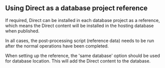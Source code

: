 ## Using Direct as a database project reference

If required, Direct can be installed in each database project as a reference, which means the Direct content will be installed in the hosting database when published.

In all cases, the post-processing script (reference data) needs to be run after the normal operations have been completed.

When setting up the reference, the 'same database' option should be used for database location. This will add the Direct content to the database.